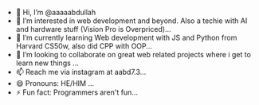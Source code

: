 - 👋 Hi, I’m @aaaaabdullah
- 👀 I’m interested in web development and beyond. Also a techie with AI and hardware stuff (Vision Pro is Overpriced)...
- 🌱 I’m currently learning Web development with JS and Python from Harvard CS50w, also did CPP with OOP...
- 💞️ I’m looking to collaborate on great web related projects where i get to learn new things ...
- 📫 Reach me via instagram at aabd7.3...
- 😄 Pronouns: HE/HIM ...
- ⚡ Fun fact: Programmers aren't fun...

<!---
aaaaabdullah/aaaaabdullah is a ✨ special ✨ repository because its `README.md` (this file) appears on your GitHub profile.
You can click the Preview link to take a look at your changes.
--->
